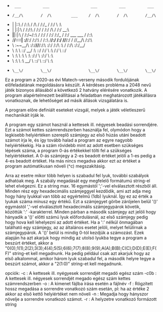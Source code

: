 *      ___          ___                   ___          ___          ___     
*     /__/\        /  /\         ___     /  /\        /  /\        /__/\    
*    |  |::\      /  /::\       /  /\   /  /:/_      /  /:/        \  \:\   
*    |  |:|:\    /  /:/\:\     /  /:/  /  /:/ /\    /  /:/          \__\:\  
*  __|__|:|\:\  /  /:/~/::\   /  /:/  /  /:/ /:/_  /  /:/  ___  ___ /  /::\ 
* /__/::::| \:\/__/:/ /:/\:\ /  /::\ /__/:/ /:/ /\/__/:/  /  /\/__/\  /:/\:\
* \  \:\~~\__\/\  \:\/:/__\//__/:/\:\\  \:\/:/ /:/\  \:\ /  /:/\  \:\/:/__\/
*  \  \:\       \  \::/     \__\/  \:\\  \::/ /:/  \  \:\  /:/  \  \::/     
*   \  \:\       \  \:\          \  \:\\  \:\/:/    \  \:\/:/    \  \:\     
*    \  \:\       \  \:\          \__\/ \  \::/      \  \::/      \  \:\    
*     \__\/        \__\/                 \__\/        \__\/        \__\/   

Ez a program a 2020-as évi Matech-verseny második fordulójának előfeladatának megoldásásra készült. A kérdéses probléma a 2048 nevű játék bizonyos állásából a következő 2 hatvány elérésére vonatkozik. A program alapértelmezett beállításai a feladatban meghatározott játékállásra vonatkoznak, de lehetőséget ad másik állások vizsgálatára is.

A program előre definiált eseteket vizsgál, melyek a játék véletleszerű mechanikáit írják le.

A program egy számot használ a kettesek ill. négyesek beadási sorrendjére. Ezt a számot kettes számrendszerben használja fel, olymódon hogy a legkisebb helyiértéken szereplő számjegy az első húzás utáni beadott számot írja le, és így tovább halad a program az egyre nagyobb helyiértékekig. Ha a szám rövidebb mint az adott esetben szükséges lépések száma, a program 0-ás értékekkel tölti fel a szükséges helyiértékeket. A 0-ás számjegy a 2-es beadott értéket jelöli a 1-es pedig a 4-es beadott értéket. Ha más nincs megadva akkor ezt az értéket a program autómatikusan növeli (^c) megszakításig.

Arra az esetre mikor több helyen is szabadul fel lyuk, további szabályok adhatóak meg. A szabály megadását egy megfelelő formátumú string-el lehet elvégezni. Ez a string max. 16 egymástól ';'-vel elválasztott részből áll. Minden rész egy hexadecimális számjeggyel kezdődik, ami azt adja meg hogy hány lyukkal van több az egyértelmű (1db) lyuknál. Így ez az érték a lyukak száma mínusz egy értékű. Ezt a számjegyet görbe zárójelen belül '()' egymástól ','-vel elválasztott hexadecimális számjegypárok követik, közöttük ':' -karakterrel. Minden párban a második számjegy azt jelöli hogy hányadik a '()' előtti számú lyuk előfordulásnál, az első számjegy pedig hogy hova kell lehelyezni az adott értéket. Ha a ':' nélkül önmagában található egy számjegy, az az általános esetet jelöli, melyet felülírnak a számjegypárok. A '()' belül is mindig 0-tól kezdjük a számozást. Ezek alapján ha azt akarjuk hogy mindig az utolsó lyukba tegye a program a beszúrt értéket, akkor a "0(0);1(1);2(2);3(3);4(4);5(5);6(6);7(7);8(8);9(9);A(A);B(B);C(C);D(D);E(E);F(F)" string-et kell megadnunk. Ha pedig például csak azt akarjuk hogy az első alkalommal, amikor három lyuk szabadul fel, a második helyre tegye a beszúrt számot, akkor a "2(1:0)" string-et kell megadnunk.

opciók:
-c : A kettesek ill. nyégyesek sorrendjét megadó egész szám
-c0b : A kettesek ill. négyesek sorrendjét megado egész szám kettes számrendszerben
-o : A kimenet fájlba írása esetén a fájlnév
-f : Rögzített hossz megadása a sorrendre vonatkozó szám esetán, pl: ha az értéke 2 akkor az első kettő helyiértéket nem növeli
-n : Megadja hogy hányszor növelje a sorrendre vonatkozó számot.
-r : A helyzetre vonatkozó formázott string
